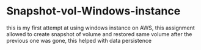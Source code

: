 # Snapshot-vol-Windows-instance
this is my first attempt at using windows instance on AWS, this assignment allowed to create snapshot of volume and restored same volume after the previous one was gone, this helped with data persistence 

